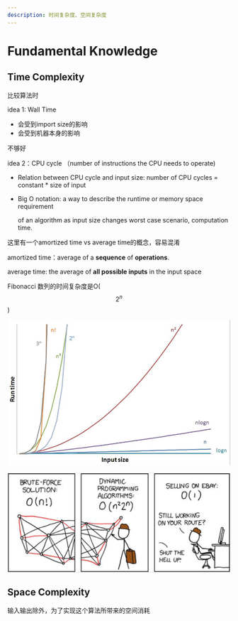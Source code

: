```yaml
---
description: 时间复杂度、空间复杂度
---
```


# Fundamental Knowledge

## Time Complexity 

比较算法时 

idea 1: Wall Time 

* 会受到import size的影响
* 会受到机器本身的影响

不够好

idea 2：CPU cycle （number of instructions the CPU needs to operate\)

* Relation between CPU cycle and input size: number of CPU cycles = constant \* size of input
* Big O notation: a way to describe the runtime or memory space requirement

  of an algorithm as input size changes worst case scenario, computation time.

这里有一个amortized time vs average time的概念，容易混淆

amortized time：average of a **sequence** of **operations**. 

average time: the average of **all possible inputs** in the input space 







Fibonacci 数列的时间复杂度是O\( $$2^{n}$$ \)

![](../.gitbook/assets/image%20%2825%29.png)

![](../.gitbook/assets/image%20%2820%29.png)

## Space Complexity 

输入输出除外，为了实现这个算法所带来的空间消耗

